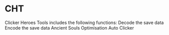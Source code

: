 # CHT
Clicker Heroes Tools
  includes the following functions:
    Decode the save data
    Encode the save data
    Ancient Souls Optimisation
    Auto Clicker
